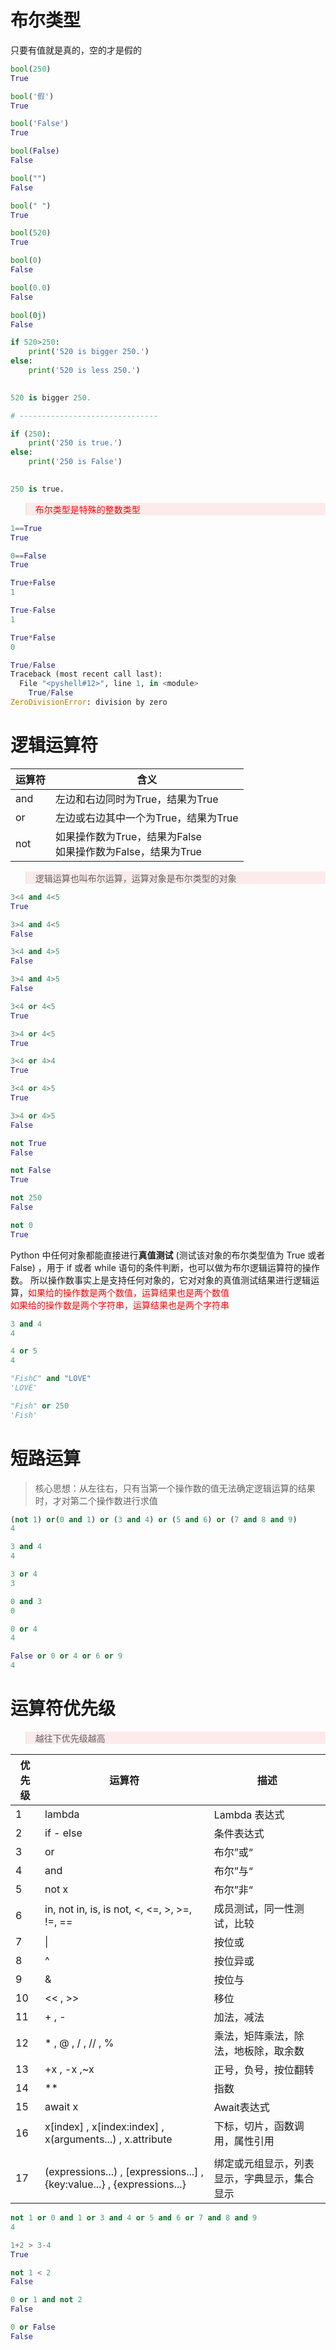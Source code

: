 # 布尔类型

只要有值就是真的，空的才是假的

```python
bool(250)
True

bool('假')
True

bool('False')
True
```

```python
bool(False)
False

bool("")
False

bool(" ")
True

bool(520)
True

bool(0)
False

bool(0.0)
False

bool(0j)
False
```

```python
if 520>250:
    print('520 is bigger 250.')
else:
    print('520 is less 250.')

    
520 is bigger 250.

# -------------------------------

if (250):
    print('250 is true.')
else:
    print('250 is False')

    
250 is true.
```

<blockquote style="background-color: #fdebec; color:red;">
布尔类型是特殊的整数类型
</blockquote>


```python
1==True
True

0==False
True

True+False
1

True-False
1

True*False
0

True/False
Traceback (most recent call last):
  File "<pyshell#12>", line 1, in <module>
    True/False
ZeroDivisionError: division by zero
```

# 逻辑运算符

| 运算符                        | 含义                                 |
| ----------------------------- | ------------------------------------ |
| and                           | 左边和右边同时为True，结果为True     |
| or                            | 左边或右边其中一个为True，结果为True |
| not                           | 如果操作数为True，结果为False  </br> 如果操作数为False，结果为True |

<blockquote style="background-color: #fdebec;">逻辑运算也叫布尔运算，运算对象是布尔类型的对象</blockquote>

```python
3<4 and 4<5
True

3>4 and 4<5
False

3<4 and 4>5
False

3>4 and 4>5
False
```

```python
3<4 or 4<5
True

3>4 or 4<5
True

3<4 or 4>4
True

3<4 or 4>5
True

3>4 or 4>5
False
```

```python
not True
False

not False
True

not 250
False

not 0
True
```

Python 中任何对象都能直接进行**真值测试** (测试该对象的布尔类型值为 True 或者 False) ，用于 if 或者 while 语句的条件判断，也可以做为布尔逻辑运算符的操作数。
所以操作数事实上是支持任何对象的，它对对象的真值测试结果进行逻辑运算，<span style="color: red;">如果给的操作数是两个数值，运算结果也是两个数值</br>
如果给的操作数是两个字符串，运算结果也是两个字符串
</span>

```python
3 and 4
4

4 or 5
4

"FishC" and "LOVE"
'LOVE'

"Fish" or 250
'Fish'
```

# 短路运算

> 核心思想：从左往右，只有当第一个操作数的值无法确定逻辑运算的结果时，才对第二个操作数进行求值


```python
(not 1) or(0 and 1) or (3 and 4) or (5 and 6) or (7 and 8 and 9)
4

3 and 4
4

3 or 4
3

0 and 3
0

0 or 4
4

False or 0 or 4 or 6 or 9
4
```

# 运算符优先级

<blockquote style="background-color: #fdebec;">越往下优先级越高</blockquote>


| 优先级 | 运算符                                                                  | 描述                                         |
| ------ | ----------------------------------------------------------------------- | -------------------------------------------- |
| 1      | lambda                                                                  | Lambda 表达式                                |
| 2      | if - else                                                               | 条件表达式                                   |
| 3      | or                                                                      | 布尔”或“                                     |
| 4      | and                                                                     | 布尔”与“                                     |
| 5      | not x                                                                   | 布尔”非“                                     |
| 6      | in, not in, is, is not, <, <=, >, >=, !=, ==                            | 成员测试，同一性测试，比较                   |
| 7      |\|                                                   |   按位或                                       | 
| 8      | ^                                                                       | 按位异或                                     |
| 9      | &                                                                       | 按位与                                       |
| 10     | << , >>                                                                 | 移位                                         |
| 11     | + , -                                                                   | 加法，减法                                   |
| 12     | * , @ , / , // , %                                                      | 乘法，矩阵乘法，除法，地板除，取余数         |
| 13     | +x , -x ,~x                                                             | 正号，负号，按位翻转                         |
| 14     | **                                                                      | 指数                                         |
| 15     | await x                                                                 | Await表达式                                  |
| 16     | x[index] , x[index:index] , x(arguments...) , x.attribute               | 下标，切片，函数调用，属性引用               |
|        |
| 17     | (expressions...) , [expressions...] , {key:value...} , {expressions...} | 绑定或元组显示，列表显示，字典显示，集合显示 |

```python
not 1 or 0 and 1 or 3 and 4 or 5 and 6 or 7 and 8 and 9
4

1+2 > 3-4
True

not 1 < 2
False

0 or 1 and not 2
False

0 or False
False
```

